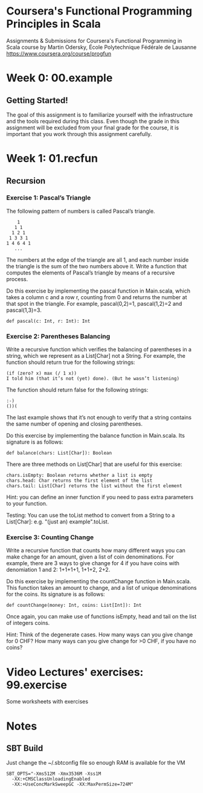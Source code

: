 Coursera's Functional Programming Principles in Scala
===================================================

Assignments & Submissions for Coursera's Functional Programming in Scala course by Martin Odersky, École Polytechnique Fédérale de Lausanne
https://www.coursera.org/course/progfun

# Week 0: 00.example
## Getting Started!
The goal of this assignment is to familiarize yourself with the infrastructure and the tools required during this class. Even though the grade in this assignment will be excluded from your final grade for the course, it is important that you work through this assignment carefully.

# Week 1: 01.recfun
## Recursion

### Exercise 1: Pascal’s Triangle
The following pattern of numbers is called Pascal’s triangle.

        1
       1 1
      1 2 1
     1 3 3 1
    1 4 6 4 1
       ...
The numbers at the edge of the triangle are all 1, and each number inside the triangle is the sum of the two numbers above it. Write a function that computes the elements of Pascal’s triangle by means of a recursive process.

Do this exercise by implementing the pascal function in Main.scala, which takes a column c and a row r, counting from 0 and returns the number at that spot in the triangle. For example, pascal(0,2)=1, pascal(1,2)=2 and pascal(1,3)=3.

    def pascal(c: Int, r: Int): Int
### Exercise 2: Parentheses Balancing
Write a recursive function which verifies the balancing of parentheses in a string, which we represent as a List[Char] not a String. For example, the function should return true for the following strings:

    (if (zero? x) max (/ 1 x))
    I told him (that it’s not (yet) done). (But he wasn’t listening)
The function should return false for the following strings:

    :-)
    ())(
The last example shows that it’s not enough to verify that a string contains the same number of opening and closing parentheses.

Do this exercise by implementing the balance function in Main.scala. Its signature is as follows:

    def balance(chars: List[Char]): Boolean
There are three methods on List[Char] that are useful for this exercise:

    chars.isEmpty: Boolean returns whether a list is empty
    chars.head: Char returns the first element of the list
    chars.tail: List[Char] returns the list without the first element
Hint: you can define an inner function if you need to pass extra parameters to your function.

Testing: You can use the toList method to convert from a String to a List[Char]: e.g. "(just an) example".toList.

### Exercise 3: Counting Change
Write a recursive function that counts how many different ways you can make change for an amount, given a list of coin denominations. For example, there are 3 ways to give change for 4 if you have coins with denomiation 1 and 2: 1+1+1+1, 1+1+2, 2+2.

Do this exercise by implementing the countChange function in Main.scala. This function takes an amount to change, and a list of unique denominations for the coins. Its signature is as follows:

    def countChange(money: Int, coins: List[Int]): Int
Once again, you can make use of functions isEmpty, head and tail on the list of integers coins.

Hint: Think of the degenerate cases. How many ways can you give change for 0 CHF? How many ways can you give change for >0 CHF, if you have no coins?

# Video Lectures' exercises: 99.exercise
Some worksheets with exercises

# Notes
## SBT Build

Just change the ~/.sbtconfig file so enough RAM is available for the VM

    SBT_OPTS="-Xms512M -Xmx3536M -Xss1M
      -XX:+CMSClassUnloadingEnabled
      -XX:+UseConcMarkSweepGC -XX:MaxPermSize=724M"

